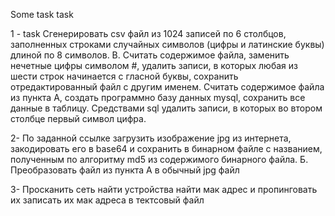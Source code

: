 Some task task


 1 - task Сгенерировать csv файл из 1024 записей по 6 столбцов, заполненных строками случайных символов (цифры и латинские буквы) длиной по 8 символов. 
    B. Считать содержимое файла, заменить нечетные цифры символом #, удалить записи, в которых любая из шести строк начинается с гласной буквы, сохранить отредактированный файл с другим именем. 
    Считать содержимое файла из пункта А, создать программно базу данных mysql, сохранить все данные в таблицу. 
    Средствами sql удалить записи, в которых во втором столбце первый символ цифра.
    
 2- По заданной ссылке загрузить изображение jpg из интернета, закодировать его в base64 и сохранить в бинарном файле с названием, полученным по алгоритму md5 из содержимого бинарного файла.
    Б. Преобразовать файл из пункта А в обычный jpg файл 
    
3- Просканить сеть найти устройства найти мак адрес и пропинговать их записать их мак адреса в тектсовый файл

